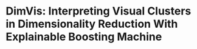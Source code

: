 # DimVis: Interpreting Visual Clusters in Dimensionality Reduction With Explainable Boosting Machine

